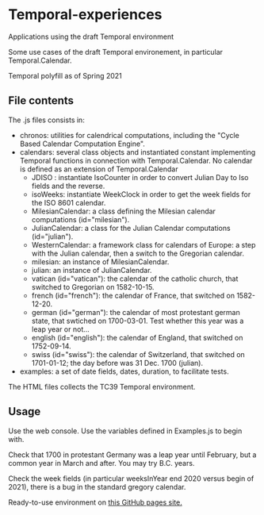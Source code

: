 # Temporal-experiences
Applications using the draft Temporal environment

Some use cases of the draft Temporal environement, in particular Temporal.Calendar.

Temporal polyfill as of Spring 2021

## File contents
The .js files consists in:
* chronos: utilities for calendrical computations, including the "Cycle Based Calendar Computation Engine".
* calendars: several class objects and instantiated constant implementing Temporal functions in connection with Temporal.Calendar.
No calendar is defined as an extension of Temporal.Calendar
  * JDISO : instantiate IsoCounter in order to convert Julian Day to Iso fields and the reverse.
  * isoWeeks: instantiate WeekClock in order to get the week fields for the ISO 8601 calendar.
  * MilesianCalendar: a class defining the Milesian calendar computations (id="milesian").
  * JulianCalendar: a class for the Julian Calendar computations (id="julian").
  * WesternCalendar: a framework class for calendars of Europe: a step with the Julian calendar, then a switch to the Gregorian calendar.
  * milesian: an instance of MilesianCalendar.
  * julian: an instance of JulianCalendar.
  * vatican (id="vatican"): the calendar of the catholic church, that switched to Gregorian on 1582-10-15.
  * french (id="french"): the calendar of France, that switched on 1582-12-20.
  * german (id="german"): the calendar of most protestant german state, that swtiched on 1700-03-01. Test whether this year was a leap year or not...
  * english (id="english"): the calendar of England, that switched on 1752-09-14.
  * swiss (id="swiss"): the calendar of Switzerland, that switched on 1701-01-12; the day before was 31 Dec. 1700 (julian).
* examples: a set of date fields, dates, duration, to facilitate tests.

The HTML files collects the TC39 Temporal environment.

## Usage
Use the web console.
Use the variables defined in Examples.js to begin with.

Check that 1700 in protestant Germany was a leap year until February, but a common year in March and after.
You may try B.C. years.

Check the week fields (in particular weeksInYear end 2020 versus begin of 2021), there is a bug in the standard gregory calendar.

Ready-to-use environment on [this GitHub pages site.](https://louis-aime.github.io/Temporal-experiences/)
